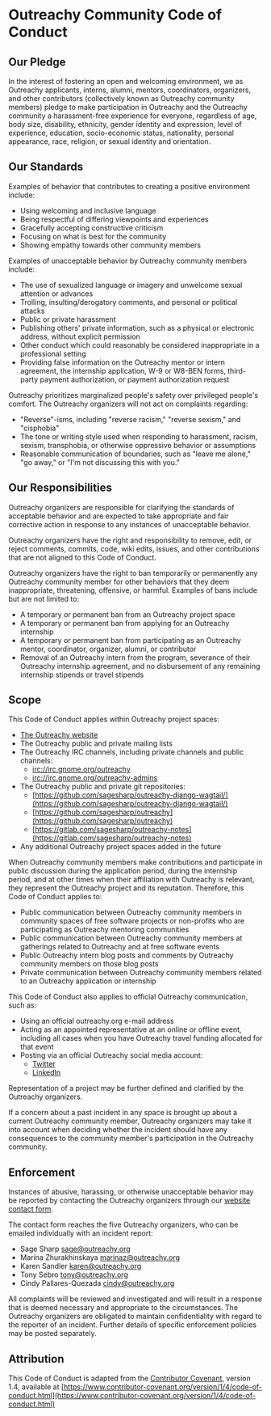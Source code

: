 # Outreachy Community Code of Conduct
  
## Our Pledge

In the interest of fostering an open and welcoming environment, we as Outreachy applicants, interns, alumni, mentors, coordinators, organizers, and other contributors (collectively known as Outreachy community members) pledge to make participation in Outreachy and the Outreachy community a harassment-free experience for everyone, regardless of age, body size, disability, ethnicity, gender identity and expression, level of experience, education, socio-economic status, nationality, personal appearance, race, religion, or sexual identity and orientation.

## Our Standards

Examples of behavior that contributes to creating a positive environment
include:

* Using welcoming and inclusive language
* Being respectful of differing viewpoints and experiences
* Gracefully accepting constructive criticism
* Focusing on what is best for the community
* Showing empathy towards other community members

Examples of unacceptable behavior by Outreachy community members include:

* The use of sexualized language or imagery and unwelcome sexual attention or advances
* Trolling, insulting/derogatory comments, and personal or political attacks
* Public or private harassment
* Publishing others' private information, such as a physical or electronic address, without explicit permission
* Other conduct which could reasonably be considered inappropriate in a professional setting
* Providing false information on the Outreachy mentor or intern agreement, the internship application, W-9 or W8-BEN forms, third-party payment authorization, or payment authorization request

Outreachy prioritizes marginalized people's safety over privileged people's comfort. The Outreachy organizers will not act on complaints regarding:

* "Reverse"-isms, including "reverse racism," "reverse sexism," and "cisphobia"
* The tone or writing style used when responding to harassment, racism, sexism, transphobia, or otherwise oppressive behavior or assumptions
* Reasonable communication of boundaries, such as "leave me alone," "go away," or "I'm not discussing this with you."

## Our Responsibilities

Outreachy organizers are responsible for clarifying the standards of acceptable behavior and are expected to take appropriate and fair corrective action in response to any instances of unacceptable behavior.

Outreachy organizers have the right and responsibility to remove, edit, or reject comments, commits, code, wiki edits, issues, and other contributions that are not aligned to this Code of Conduct.

Outreachy organizers have the right to ban temporarily or permanently any Outreachy community member for other behaviors that they deem inappropriate, threatening, offensive, or harmful. Examples of bans include but are not limited to:

* A temporary or permanent ban from an Outreachy project space
* A temporary or permanent ban from applying for an Outreachy internship
* A temporary or permanent ban from participating as an Outreachy mentor, coordinator, organizer, alumni, or contributor
* Removal of an Outreachy intern from the program, severance of their Outreachy internship agreement, and no disbursement of any remaining internship stipends or travel stipends

## Scope

This Code of Conduct applies within Outreachy project spaces:

* [The Outreachy website](https://www.outreachy.org)
* The Outreachy public and private mailing lists
* The Outreachy IRC channels, including private channels and public channels:
  * [irc://irc.gnome.org/outreachy](irc://irc.gnome.org/outreachy)
  * [irc://irc.gnome.org/outreachy-admins](irc://irc.gnome.org/outreachy-admins)
* The Outreachy public and private git repositories:
  * [https://github.com/sagesharp/outreachy-django-wagtail/](https://github.com/sagesharp/outreachy-django-wagtail/)
  * [https://github.com/sagesharp/outreachy](https://github.com/sagesharp/outreachy)
  * [https://gitlab.com/sagesharp/outreachy-notes](https://gitlab.com/sagesharp/outreachy-notes)
* Any additional Outreachy project spaces added in the future

When Outreachy community members make contributions and participate in public discussion during the application period, during the internship period, and at other times when their affiliation with Outreachy is relevant, they represent the Outreachy project and its reputation. Therefore, this Code of Conduct applies to:

* Public communication between Outreachy community members in community spaces of free software projects or non-profits who are participating as Outreachy mentoring communities
* Public communication between Outreachy community members at gatherings related to Outreachy and at free software events
* Public Outreachy intern blog posts and comments by Outreachy community members on those blog posts
* Private communication between Outreachy community members related to an Outreachy application or internship

This Code of Conduct also applies to official Outreachy communication, such as:

* Using an official outreachy.org e-mail address
* Acting as an appointed representative at an online or offline event, including all cases when you have Outreachy travel funding allocated for that event
* Posting via an official Outreachy social media account:
  * [Twitter](https://twitter.com/outreachy)
  * [LinkedIn](https://www.linkedin.com/company/18204091/)

Representation of a project may be further defined and clarified by the Outreachy organizers.

If a concern about a past incident in any space is brought up about a current Outreachy community member, Outreachy organizers may take it into account when deciding whether the incident should have any consequences to the community member's participation in the Outreachy community.

## Enforcement

Instances of abusive, harassing, or otherwise unacceptable behavior may be reported by contacting the Outreachy organizers through our [website contact form](https://www.outreachy.org/contact/).

The contact form reaches the five Outreachy organizers, who can be emailed
individually with an incident report:

* Sage Sharp <sage@outreachy.org>
* Marina Zhurakhinskaya <marinaz@outreachy.org>
* Karen Sandler <karen@outreachy.org>
* Tony Sebro <tony@outreachy.org>
* Cindy Pallares-Quezada <cindy@outreachy.org>

All complaints will be reviewed and investigated and will result in a response that is deemed necessary and appropriate to the circumstances. The Outreachy organizers are obligated to maintain confidentiality with regard to the reporter of an incident. Further details of specific enforcement policies may be posted separately.

## Attribution

This Code of Conduct is adapted from the [Contributor Covenant](https://www.contributor-covenant.org), version 1.4, available at [https://www.contributor-covenant.org/version/1/4/code-of-conduct.html](https://www.contributor-covenant.org/version/1/4/code-of-conduct.html)

